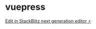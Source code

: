 # vuepress

[Edit in StackBlitz next generation editor ⚡️](https://stackblitz.com/~/github.com/tiamohf/vuepress)